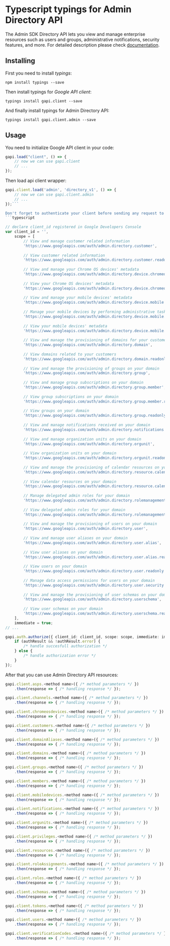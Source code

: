 # Typescript typings for Admin Directory API
The Admin SDK Directory API lets you view and manage enterprise resources such as users and groups, administrative notifications, security features, and more.
For detailed description please check [documentation](https://developers.google.com/admin-sdk/directory/).

## Installing

First you need to install *typings*:
```
npm install typings --save 
```

Then install typings for *Google API client*:
```
typings install gapi.client --save 
```

And finally install typings for Admin Directory API:
```
typings install gapi.client.admin --save 
```

## Usage

You need to initialize Google API client in your code:
```typescript
gapi.load("client", () => { 
    // now we can use gapi.client
    // ... 
});
```

Then load api client wrapper:
```typescript
gapi.client.load('admin', 'directory_v1', () => {
    // now we can use gapi.client.admin
    // ... 
});```

Don't forget to authenticate your client before sending any request to resources:
```typescript

// declare client_id registered in Google Developers Console
var client_id = '',
    scope = [     
        // View and manage customer related information
        'https://www.googleapis.com/auth/admin.directory.customer',
    
        // View customer related information
        'https://www.googleapis.com/auth/admin.directory.customer.readonly',
    
        // View and manage your Chrome OS devices' metadata
        'https://www.googleapis.com/auth/admin.directory.device.chromeos',
    
        // View your Chrome OS devices' metadata
        'https://www.googleapis.com/auth/admin.directory.device.chromeos.readonly',
    
        // View and manage your mobile devices' metadata
        'https://www.googleapis.com/auth/admin.directory.device.mobile',
    
        // Manage your mobile devices by performing administrative tasks
        'https://www.googleapis.com/auth/admin.directory.device.mobile.action',
    
        // View your mobile devices' metadata
        'https://www.googleapis.com/auth/admin.directory.device.mobile.readonly',
    
        // View and manage the provisioning of domains for your customers
        'https://www.googleapis.com/auth/admin.directory.domain',
    
        // View domains related to your customers
        'https://www.googleapis.com/auth/admin.directory.domain.readonly',
    
        // View and manage the provisioning of groups on your domain
        'https://www.googleapis.com/auth/admin.directory.group',
    
        // View and manage group subscriptions on your domain
        'https://www.googleapis.com/auth/admin.directory.group.member',
    
        // View group subscriptions on your domain
        'https://www.googleapis.com/auth/admin.directory.group.member.readonly',
    
        // View groups on your domain
        'https://www.googleapis.com/auth/admin.directory.group.readonly',
    
        // View and manage notifications received on your domain
        'https://www.googleapis.com/auth/admin.directory.notifications',
    
        // View and manage organization units on your domain
        'https://www.googleapis.com/auth/admin.directory.orgunit',
    
        // View organization units on your domain
        'https://www.googleapis.com/auth/admin.directory.orgunit.readonly',
    
        // View and manage the provisioning of calendar resources on your domain
        'https://www.googleapis.com/auth/admin.directory.resource.calendar',
    
        // View calendar resources on your domain
        'https://www.googleapis.com/auth/admin.directory.resource.calendar.readonly',
    
        // Manage delegated admin roles for your domain
        'https://www.googleapis.com/auth/admin.directory.rolemanagement',
    
        // View delegated admin roles for your domain
        'https://www.googleapis.com/auth/admin.directory.rolemanagement.readonly',
    
        // View and manage the provisioning of users on your domain
        'https://www.googleapis.com/auth/admin.directory.user',
    
        // View and manage user aliases on your domain
        'https://www.googleapis.com/auth/admin.directory.user.alias',
    
        // View user aliases on your domain
        'https://www.googleapis.com/auth/admin.directory.user.alias.readonly',
    
        // View users on your domain
        'https://www.googleapis.com/auth/admin.directory.user.readonly',
    
        // Manage data access permissions for users on your domain
        'https://www.googleapis.com/auth/admin.directory.user.security',
    
        // View and manage the provisioning of user schemas on your domain
        'https://www.googleapis.com/auth/admin.directory.userschema',
    
        // View user schemas on your domain
        'https://www.googleapis.com/auth/admin.directory.userschema.readonly',
    ],
    immediate = true;
// ...

gapi.auth.authorize({ client_id: client_id, scope: scope, immediate: immediate }, authResult => {
    if (authResult && !authResult.error) {
        /* handle succesfull authorization */
    } else {
        /* handle authorization error */
    }
});            
```

After that you can use Admin Directory API resources:

```typescript
gapi.client.asps.<method name>({ /* method parameters */ })
    .then(response => { /* handling response */ });

gapi.client.channels.<method name>({ /* method parameters */ })
    .then(response => { /* handling response */ });

gapi.client.chromeosdevices.<method name>({ /* method parameters */ })
    .then(response => { /* handling response */ });

gapi.client.customers.<method name>({ /* method parameters */ })
    .then(response => { /* handling response */ });

gapi.client.domainAliases.<method name>({ /* method parameters */ })
    .then(response => { /* handling response */ });

gapi.client.domains.<method name>({ /* method parameters */ })
    .then(response => { /* handling response */ });

gapi.client.groups.<method name>({ /* method parameters */ })
    .then(response => { /* handling response */ });

gapi.client.members.<method name>({ /* method parameters */ })
    .then(response => { /* handling response */ });

gapi.client.mobiledevices.<method name>({ /* method parameters */ })
    .then(response => { /* handling response */ });

gapi.client.notifications.<method name>({ /* method parameters */ })
    .then(response => { /* handling response */ });

gapi.client.orgunits.<method name>({ /* method parameters */ })
    .then(response => { /* handling response */ });

gapi.client.privileges.<method name>({ /* method parameters */ })
    .then(response => { /* handling response */ });

gapi.client.resources.<method name>({ /* method parameters */ })
    .then(response => { /* handling response */ });

gapi.client.roleAssignments.<method name>({ /* method parameters */ })
    .then(response => { /* handling response */ });

gapi.client.roles.<method name>({ /* method parameters */ })
    .then(response => { /* handling response */ });

gapi.client.schemas.<method name>({ /* method parameters */ })
    .then(response => { /* handling response */ });

gapi.client.tokens.<method name>({ /* method parameters */ })
    .then(response => { /* handling response */ });

gapi.client.users.<method name>({ /* method parameters */ })
    .then(response => { /* handling response */ });

gapi.client.verificationCodes.<method name>({ /* method parameters */ })
    .then(response => { /* handling response */ });
```